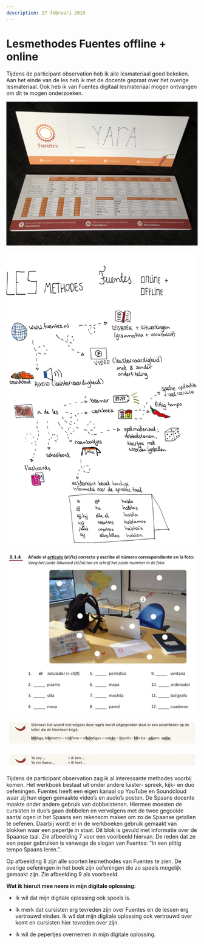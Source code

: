 ```yaml
---
description: 27 februari 2019
---
```


# Lesmethodes Fuentes offline + online

Tijdens de participant observation heb ik alle lesmateriaal goed bekeken. Aan het einde van de les heb ik met de docente gepraat over het overige lesmateriaal. Ook heb ik van Fuentes digitaal lesmateriaal mogen ontvangen om dit te mogen onderzoeken.

![](../../.gitbook/assets/img_0875.jpg)

![](../../.gitbook/assets/scan-7-may-2019-5-1%20%281%29.jpg)

![Voorbeeld van een speelse opdracht uit het werkboek van Fuentes](../../.gitbook/assets/schermafbeelding-2019-05-04-om-17.27.26.jpg)

![Voorbeeld 1 van een pepertje](../../.gitbook/assets/schermafbeelding-2019-05-05-om-11.10.32.jpg)

![Voorbeeld 2 van een pepertje](../../.gitbook/assets/schermafbeelding-2019-05-04-om-17.21.54.jpg)

  
Tijdens de participant observation zag ik al interessante methodes voorbij komen. Het werkboek bestaat uit onder andere luister- spreek, kijk- en duo oefeningen. Fuentes heeft een eigen kanaal op YouTube en Soundcloud waar zij hun eigen gemaakte video’s en audio’s posten. De Spaans docente maakte onder andere gebruik van dobbelstenen. Hiermee moesten de cursisten in duo’s gaan dobbelen en vervolgens met de twee gegooide aantal ogen in het Spaans een rekensom maken om zo de Spaanse getallen te oefenen. Daarbij wordt er in de werkboeken gebruik gemaakt van blokken waar een pepertje in staat. Dit blok is gevuld met informatie over de Spaanse taal. Zie afbeelding 7 voor een voorbeeld hiervan. De reden dat ze een peper gebruiken is vanwege de slogan van Fuentes: “In een pittig tempo Spaans leren.”.

Op afbeelding 8 zijn alle soorten lesmethodes van Fuentes te zien. De overige oefeningen in het boek zijn oefeningen die zo speels mogelijk gemaakt zijn. Zie afbeelding 9 als voorbeeld.

**Wat ik hieruit mee neem in mijn digitale oplossing:**

- Ik wil dat mijn digitale oplossing ook speels is.

- Ik merk dat cursisten erg tevreden zijn over Fuentes en de lessen erg vertrouwd vinden. Ik wil dat mijn digitale oplossing ook vertrouwd over komt en cursisten hier tevreden over zijn.

- Ik wil de pepertjes overnemen in mijn digitale oplossing.

